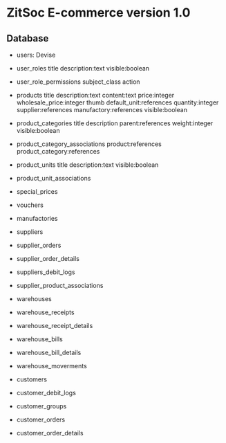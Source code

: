 # ZitSoc E-commerce version 1.0

## Database

- users: Devise
- user_roles title description:text visible:boolean
- user_role_permissions subject_class action
	

- products
	title
	description:text
	content:text
	price:integer
	wholesale_price:integer
	thumb
	default_unit:references
	quantity:integer
	supplier:references
	manufactory:references
	visible:boolean

- product_categories
	title
	description
	parent:references
	weight:integer
	visible:boolean

- product_category_associations
	product:references
	product_category:references

- product_units
	title
	description:text
	visible:boolean

- product_unit_associations
- special_prices
- vouchers
- manufactories

- suppliers
- supplier_orders
- supplier_order_details
- suppliers_debit_logs
- supplier_product_associations


- warehouses
- warehouse_receipts
- warehouse_receipt_details
- warehouse_bills
- warehouse_bill_details
- warehouse_moverments

- customers
- customer_debit_logs
- customer_groups
- customer_orders
- customer_order_details

